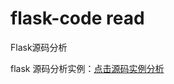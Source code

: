 # flask-code read

Flask源码分析

flask 源码分析实例：<a href=" https://cizixs.com/2017/01/13/flask-insight-context/">点击源码实例分析</a><br>
